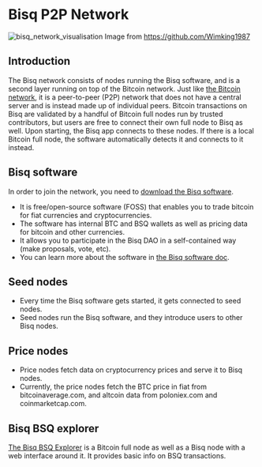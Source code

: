 # Bisq P2P Network

![bisq_network_visualisation](https://user-images.githubusercontent.com/43150241/55291361-5e7a8680-53cd-11e9-8609-afc5965ff1ba.jpg)
Image from https://github.com/Wimking1987

## Introduction
The Bisq network consists of nodes running the Bisq software, and is a second layer running on top of the Bitcoin network. Just like [the Bitcoin network](btcnetwork.md), it is a peer-to-peer (P2P) network that does not have a central server and is instead made up of individual peers. Bitcoin transactions on Bisq are validated by a handful of Bitcoin full nodes run by trusted contributors, but users are free to connect their own full node to Bisq as well. Upon starting, the Bisq app connects to these nodes. If there is a local Bitcoin full node, the software automatically detects it and connects to it instead.  

## Bisq software
In order to join the network, you need to [download the Bisq software](https://bisq.network/downloads/).
- It is free/open-source software (FOSS) that enables you to trade bitcoin for fiat currencies and cryptocurrencies.
- The software has internal BTC and BSQ wallets as well as pricing data for bitcoin and other currencies.
- It allows you to participate in the Bisq DAO in a self-contained way (make proposals, vote, etc). 
- You can learn more about the software in [the Bisq software doc](bisqsoftware.md).

## Seed nodes
- Every time the Bisq software gets started, it gets connected to seed nodes.
- Seed nodes run the Bisq software, and they introduce users to other Bisq nodes.

## Price nodes
- Price nodes fetch data on cryptocurrency prices and serve it to Bisq nodes. 
- Currently, the price nodes fetch the BTC price in fiat from bitcoinaverage.com, and altcoin data from poloniex.com and coinmarketcap.com.

## Bisq BSQ explorer
[The Bisq BSQ Explorer](https://explorer.bisq.network/index.html) is a Bitcoin full node as well as a Bisq node with a web interface around it. It provides basic info on BSQ transactions.
